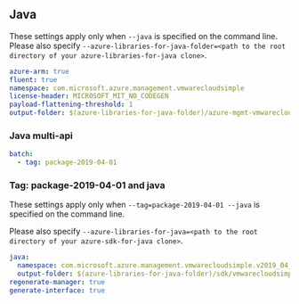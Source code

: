 ## Java

These settings apply only when `--java` is specified on the command line.
Please also specify `--azure-libraries-for-java-folder=<path to the root directory of your azure-libraries-for-java clone>`.

``` yaml $(java)
azure-arm: true
fluent: true
namespace: com.microsoft.azure.management.vmwarecloudsimple
license-header: MICROSOFT_MIT_NO_CODEGEN
payload-flattening-threshold: 1
output-folder: $(azure-libraries-for-java-folder)/azure-mgmt-vmwarecloudsimple
```

### Java multi-api

``` yaml $(java) && $(multiapi)
batch:
  - tag: package-2019-04-01
```

### Tag: package-2019-04-01 and java

These settings apply only when `--tag=package-2019-04-01 --java` is specified on the command line.

Please also specify `--azure-libraries-for-java=<path to the root directory of your azure-sdk-for-java clone>`.

``` yaml $(tag) == 'package-2019-04-01' && $(java) && $(multiapi)
java:
  namespace: com.microsoft.azure.management.vmwarecloudsimple.v2019_04_01
  output-folder: $(azure-libraries-for-java-folder)/sdk/vmwarecloudsimple/mgmt-v2019_04_01
regenerate-manager: true
generate-interface: true
```
